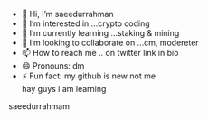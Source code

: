 - 👋 Hi, I’m saeedurrahman
- 👀 I’m interested in ...crypto coding 
- 🌱 I’m currently learning ...staking & mining 
- 💞️ I’m looking to collaborate on ...cm, modereter
- 📫 How to reach me .. on twitter link in bio
- 😄 Pronouns: dm
- ⚡ Fun fact: my github is new not me  
hay guys i am learning
<!---
denger8429/denger8429 is a ✨ special ✨ repository because its `README.md` (this file) appears on your GitHub profile.
You can click the Preview link to take a look at your changes.
--->
<p></p>
saeedurrahmam
